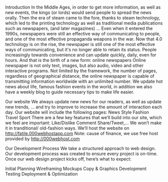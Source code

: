 Introduction
In the Middle Ages, in order to get more information, as well as new events, the kings (or lords) would send people to spread the news orally. Then the era of steam came to the fore, thanks to steam technology, which led to the printing technology as well as traditional media publications such as newspapers, (and later magazines) ... Even when it entered the 1990s, newspapers were still an effective way of communicating to people, and one of the most effective propaganda weapons in the war.
Now that 4.0 technology is on the rise, the newspaper is still one of the most effective ways of communicating, but it's no longer able to retain its status. People increasingly towards convenience and can update quickly, daily, even for hours. And that is the birth of a new form: online newspapers
Online newspaper is not only text, images, but also audio, video and other interactive programs. Not limited by the framework, the number of pages, regardless of geographical distance, the online newspaper is capable of transmitting information worldwide with an unlimited number.
We update hot news about life, famous fashion events in the world, in addition we also have a weekly blog to guide necessary tips to make life easier.

Our website
We always update new news for our readers, as well as update new trends, ... and try to improve to increase the amount of interaction each day.
Our website will include the following pages:
News
Style
Fashion
Travel
Sport
There are a few key features that we’ll build into our site, which we feel are important:
Like/Dislike
Comment
Share/Tweet,...
We won’t make it in tranditional/ old-fashion ways. We’ll host the website on http://fatile.000webhostapp.com Note: cause of finance, we use free host provided by http://000webhost.com

Our Development Process
We take a structured approach to web design. Our development process was created to ensure every project is on-time. Once our web design project kicks off, here’s what to expect:

Initial Planning
Wireframing
Mockups
Copy & Graphics
Development
Testing
Deployment & Optimization
